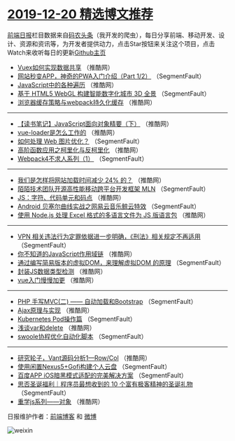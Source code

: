 # [2019-12-20 精选博文推荐](https://toutiao.qdkfweb.cn/date/2019/12/20)

[前端日报](https://qdkfweb.cn/c/news)栏目数据来自[码农头条](https://toutiao.qdkfweb.cn/)（我开发的爬虫），每日分享前端、移动开发、设计、资源和资讯等，为开发者提供动力，点击Star按钮来关注这个项目，点击Watch来收听每日的更新[Github主页](https://github.com/kujian/frontendDaily)
* [Vuex如何实现数据共享](https://toutiao.qdkfweb.cn/134055.html) （推酷网）
* [网站秒变APP，神奇的PWA入门介绍（Part 1/2）](https://toutiao.qdkfweb.cn/134015.html) （SegmentFault）
* [JavaScript中的各种遍历](https://toutiao.qdkfweb.cn/134047.html) （推酷网）
* [基于 HTML5 WebGL 构建智能数字化城市 3D 全景](https://toutiao.qdkfweb.cn/134028.html) （SegmentFault）
* [浏览器缓存策略与webpack持久化缓存](https://toutiao.qdkfweb.cn/134041.html) （推酷网）

***
* [【读书笔记】JavaScript面向对象精要（下）](https://toutiao.qdkfweb.cn/134052.html) （推酷网）
* [vue-loader是怎么工作的](https://toutiao.qdkfweb.cn/134053.html) （推酷网）
* [如何处理 Web 图片优化？](https://toutiao.qdkfweb.cn/134014.html) （SegmentFault）
* [高阶函数应用之柯里化与反柯里化](https://toutiao.qdkfweb.cn/134046.html) （推酷网）
* [Webpack4不求人系列（1）](https://toutiao.qdkfweb.cn/134025.html) （SegmentFault）

***
* [我们是怎样将网站加载时间减少 24% 的？](https://toutiao.qdkfweb.cn/134036.html) （推酷网）
* [陌陌技术团队开源高性能移动跨平台开发框架 MLN](https://toutiao.qdkfweb.cn/134026.html) （SegmentFault）
* [JS：字符、代码单元和码点](https://toutiao.qdkfweb.cn/134037.html) （推酷网）
* [Android 贝塞尔曲线实战之网易云音乐鲸云特效](https://toutiao.qdkfweb.cn/134016.html) （SegmentFault）
* [使用 Node.js 处理 Excel 格式的多语言文件为 JS 版语言包](https://toutiao.qdkfweb.cn/134048.html) （推酷网）

***
* [VPN 相关违法行为定罪依据进一步明确，《刑法》相关规定不再适用](https://toutiao.qdkfweb.cn/134027.html) （SegmentFault）
* [你不知道的JavaScript作用域链](https://toutiao.qdkfweb.cn/134038.html) （推酷网）
* [通过编写简易版本的虚拟DOM，来理解虚拟DOM 的原理](https://toutiao.qdkfweb.cn/134017.html) （SegmentFault）
* [封装JS数据类型检测](https://toutiao.qdkfweb.cn/134049.html) （推酷网）
* [vue入门慢慢加更](https://toutiao.qdkfweb.cn/134039.html) （推酷网）

***
* [PHP 手写MVC(二) —— 自动加载和Bootstrap](https://toutiao.qdkfweb.cn/134018.html) （SegmentFault）
* [Ajax原理与实现](https://toutiao.qdkfweb.cn/134050.html) （推酷网）
* [Kubernetes Pod操作篇](https://toutiao.qdkfweb.cn/134029.html) （SegmentFault）
* [浅谈var和delete](https://toutiao.qdkfweb.cn/134040.html) （推酷网）
* [swoole协程优化自动化脚本](https://toutiao.qdkfweb.cn/134019.html) （SegmentFault）

***
* [研究轮子，Vant源码分析1—Row/Col](https://toutiao.qdkfweb.cn/134051.html) （推酷网）
* [使用闲置Nexus5+Gofi构建个人云盘](https://toutiao.qdkfweb.cn/134030.html) （SegmentFault）
* [百度APP iOS暗黑模式适配的完美解决方案](https://toutiao.qdkfweb.cn/134020.html) （SegmentFault）
* [思否圣诞福利｜程序员最想收到的 10 个富有极客精神的圣诞礼物](https://toutiao.qdkfweb.cn/134031.html) （SegmentFault）
* [重学js系列——对象](https://toutiao.qdkfweb.cn/134042.html) （推酷网）

日报维护作者：[前端博客](https://qdkfweb.cn/) 和 [微博](https://qdkfweb.cn/go/weibo)

![weixin](https://user-images.githubusercontent.com/3055447/38468989-651132ac-3b80-11e8-8e6b-15122322a9d7.png)